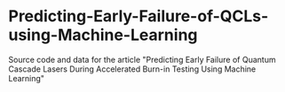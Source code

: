 # Predicting-Early-Failure-of-QCLs-using-Machine-Learning
Source code and data for the article "Predicting Early Failure of Quantum Cascade Lasers During Accelerated Burn-in Testing Using Machine Learning"

